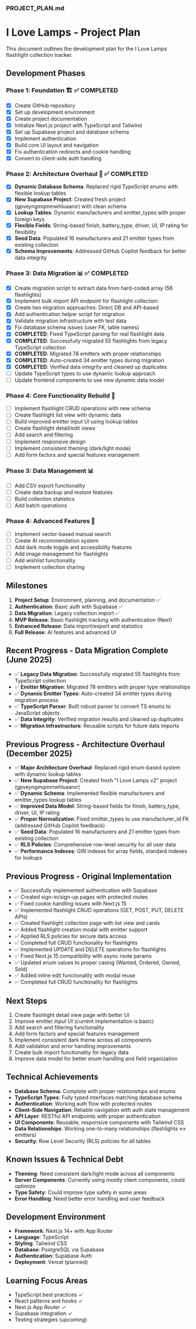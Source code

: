 ### PROJECT_PLAN.md

# I Love Lamps - Project Plan

This document outlines the development plan for the I Love Lamps flashlight collection tracker.

## Development Phases

### Phase 1: Foundation 🏗️ ✅ COMPLETED

- [x] Create GitHub repository
- [x] Set up development environment
- [x] Create project documentation
- [x] Initialize Next.js project with TypeScript and Tailwind
- [x] Set up Supabase project and database schema
- [x] Implement authentication
- [x] Build core UI layout and navigation
- [x] Fix authentication redirects and cookie handling
- [x] Convert to client-side auth handling

### Phase 2: Architecture Overhaul 🔧 ✅ COMPLETED

- [x] **Dynamic Database Schema**: Replaced rigid TypeScript enums with flexible lookup tables
- [x] **New Supabase Project**: Created fresh project (gpveyngmqmmwhluaaror) with clean schema
- [x] **Lookup Tables**: Dynamic manufacturers and emitter_types with proper foreign keys
- [x] **Flexible Fields**: String-based finish, battery_type, driver, UI, IP rating for flexibility
- [x] **Seed Data**: Populated 16 manufacturers and 21 emitter types from existing collection
- [x] **Schema Improvements**: Addressed GitHub Copilot feedback for better data integrity

### Phase 3: Data Migration 📊 ✅ COMPLETED

- [x] Create migration script to extract data from hard-coded array (56 flashlights)
- [x] Implement bulk import API endpoint for flashlight collection
- [x] Create two migration approaches: Direct DB and API-based
- [x] Add authentication helper script for migration
- [x] Validate migration infrastructure with test data
- [x] Fix database schema issues (user FK, table names)
- [x] **COMPLETED**: Fixed TypeScript parsing for real flashlight data
- [x] **COMPLETED**: Successfully migrated 55 flashlights from legacy TypeScript collection
- [x] **COMPLETED**: Migrated 78 emitters with proper relationships
- [x] **COMPLETED**: Auto-created 34 emitter types during migration
- [x] **COMPLETED**: Verified data integrity and cleaned up duplicates
- [ ] Update TypeScript types to use dynamic lookup approach
- [ ] Update frontend components to use new dynamic data model

### Phase 4: Core Functionality Rebuild 🔦

- [ ] Implement flashlight CRUD operations with new schema
- [ ] Create flashlight list view with dynamic data
- [ ] Build improved emitter input UI using lookup tables
- [ ] Create flashlight detail/edit views
- [ ] Add search and filtering
- [ ] Implement responsive design
- [ ] Implement consistent theming (dark/light mode)
- [ ] Add form factors and special features management

### Phase 3: Data Management 📊

- [ ] Add CSV export functionality
- [ ] Create data backup and restore features
- [ ] Build collection statistics
- [ ] Add batch operations

### Phase 4: Advanced Features 🚀

- [ ] Implement vector-based manual search
- [ ] Create AI recommendation system
- [ ] Add dark mode toggle and accessibility features
- [ ] Add image management for flashlights
- [ ] Add wishlist functionality
- [ ] Implement collection sharing

## Milestones

1. **Project Setup**: Environment, planning, and documentation ✅
2. **Authentication**: Basic auth with Supabase ✅
3. **Data Migration**: Legacy collection import ✅
4. **MVP Release**: Basic flashlight tracking with authentication (Next)
5. **Enhanced Release**: Data import/export and statistics
6. **Full Release**: AI features and advanced UI

## Recent Progress - Data Migration Complete (June 2025)

- ✅ **Legacy Data Migration**: Successfully migrated 55 flashlights from TypeScript collection
- ✅ **Emitter Migration**: Migrated 78 emitters with proper type relationships
- ✅ **Dynamic Emitter Types**: Auto-created 34 emitter types during migration process
- ✅ **TypeScript Parser**: Built robust parser to convert TS enums to JavaScript objects
- ✅ **Data Integrity**: Verified migration results and cleaned up duplicates
- ✅ **Migration Infrastructure**: Reusable scripts for future data imports

## Previous Progress - Architecture Overhaul (December 2025)

- ✅ **Major Architecture Overhaul**: Replaced rigid enum-based system with dynamic lookup tables
- ✅ **New Supabase Project**: Created fresh "I Love Lamps v2" project (gpveyngmqmmwhluaaror)
- ✅ **Dynamic Schema**: Implemented flexible manufacturers and emitter_types lookup tables
- ✅ **Improved Data Model**: String-based fields for finish, battery_type, driver, UI, IP rating
- ✅ **Proper Normalization**: Fixed emitter_types to use manufacturer_id FK (addressed GitHub Copilot feedback)
- ✅ **Seed Data**: Populated 16 manufacturers and 21 emitter types from existing collection
- ✅ **RLS Policies**: Comprehensive row-level security for all user data
- ✅ **Performance Indexes**: GIN indexes for array fields, standard indexes for lookups

## Previous Progress - Original Implementation

- ✅ Successfully implemented authentication with Supabase
- ✅ Created sign-in/sign-up pages with protected routes
- ✅ Fixed cookie handling issues with Next.js 15
- ✅ Implemented flashlight CRUD operations (GET, POST, PUT, DELETE APIs)
- ✅ Created flashlight collection page with list view and cards
- ✅ Added flashlight creation modal with emitter support
- ✅ Applied RLS policies for secure data access
- ✅ Completed full CRUD functionality for flashlights
- ✅ Implemented UPDATE and DELETE operations for flashlights
- ✅ Fixed Next.js 15 compatibility with async route params
- ✅ Updated enum values to proper casing (Wanted, Ordered, Owned, Sold)
- ✅ Added inline edit functionality with modal reuse
- ✅ Completed full CRUD functionality for flashlights

## Next Steps

1. Create flashlight detail view page with better UI
2. Improve emitter input UI (current implementation is basic)
3. Add search and filtering functionality
4. Add form factors and special features management
5. Implement consistent dark theme across all components
6. Add validation and error handling improvements
7. Create bulk import functionality for legacy data
8. Improve data model for better enum handling and field organization

## Technical Achievements

- **Database Schema**: Complete with proper relationships and enums
- **TypeScript Types**: Fully typed interfaces matching database schema
- **Authentication**: Working auth flow with protected routes
- **Client-Side Navigation**: Reliable navigation with auth state management
- **API Layer**: RESTful API endpoints with proper authentication
- **UI Components**: Reusable, responsive components with Tailwind CSS
- **Data Relationships**: Working one-to-many relationships (flashlights ↔ emitters)
- **Security**: Row Level Security (RLS) policies for all tables

## Known Issues & Technical Debt

- **Theming**: Need consistent dark/light mode across all components
- **Server Components**: Currently using mostly client components, could optimize
- **Type Safety**: Could improve type safety in some areas
- **Error Handling**: Need better error handling and user feedback

## Development Environment

- **Framework**: Next.js 14+ with App Router
- **Language**: TypeScript
- **Styling**: Tailwind CSS
- **Database**: PostgreSQL via Supabase
- **Authentication**: Supabase Auth
- **Deployment**: Vercel (planned)

## Learning Focus Areas

- TypeScript best practices ✓
- React patterns and hooks ✓
- Next.js App Router ✓
- Supabase integration ✓
- Testing strategies (upcoming)